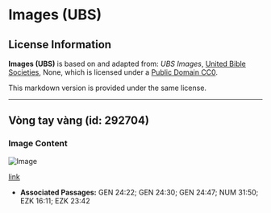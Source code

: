 # Images (UBS)

## License Information

**Images (UBS)** is based on and adapted from: _UBS Images_, [United Bible Societies](https://unitedbiblesocieties.org/), None, which is licensed under a [Public Domain CC0](https://creativecommons.org/public-domain/cc0/).

This markdown version is provided under the same license.



--------------------------------

## Vòng tay vàng (id: 292704)

### Image Content

![Image](https://cdn.aquifer.bible/aquifer-content/resources/Media/WEB-0532_bracelets_gold.jpg)

[link](https://cdn.aquifer.bible/aquifer-content/resources/Media/WEB-0532_bracelets_gold.jpg)

* **Associated Passages:** GEN 24:22; GEN 24:30; GEN 24:47; NUM 31:50; EZK 16:11; EZK 23:42

